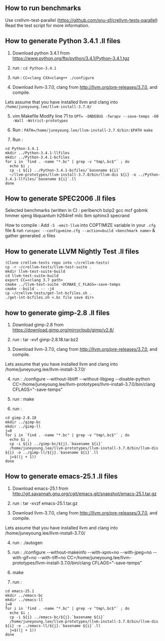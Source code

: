## How to run benchmarks ##

Use crellvm-test-parallel (https://github.com/snu-sf/crellvm-tests-parallel)
Read the test script for more information.


## How to generate Python 3.4.1 .ll files ##

1. Download python 3.4.1 from https://www.python.org/ftp/python/3.4.1/Python-3.4.1.tgz

2. run : `cd Python-3.4.1`

3. run : `CC=clang CXX=clang++ ./configure`

4. Download llvm-3.7.0, clang from http://llvm.org/pre-releases/3.7.0, and compile.

Lets assume that you have installed llvm and clang into `/home/juneyoung.lee/llvm-install-3.7.0/`

5. vim Makefile
Modify line 71 to `OPT= -DNDEBUG -fwrapv --save-temps -O0 -Wall -Wstrict-prototypes`

6. Run : `PATH=/home/juneyoung.lee/llvm-install-3.7.0/bin:$PATH make`

7. Run : 
```
cd Python-3.4.1                                                                                       
mkdir ../Python-3.4.1-llfiles                                                                         
mkdir ../Python-3.4.1-bcfiles                                                                         
for i in `find . -name "*.bc" | grep -v "tmp\.bc$"` ; do                                              
  echo $i ;                                                                                           
  cp -i ${i} ../Python-3.4.1-bcfiles/`basename ${i}`                                                  
  ~/llvm-prototypes/llvm-install-3.7.0/bin/llvm-dis ${i} -o ../Python-3.4.1-llfiles/`basename ${i}`.ll
done                                                                                                  
```


## How to generate SPEC2006 .ll files ##

Selected benchmarks (written in C) : 
perlbench bzip2 gcc mcf gobmk hmmer sjeng libquantum 
h264ref milc lbm sphinx3 specrand

How to compile : Add `-S -emit-llvm` into COPTIMIZE variable in your `.cfg` file &
run `runspec --config=mine.cfg --action=build <benchmark name>` & gather generated .o files


## How to generate LLVM Nightly Test .ll files ##

```
(Clone crellvm-tests repo into ~/crellvm-tests)
cp -r ~/crellvm-tests/llvm-test-suite .
mkdir llvm-test-suite-build
cd llvm-test-suite-build
export CC=<clang 3.7 path>
cmake ../llvm-test-suite -DCMAKE_C_FLAGS=-save-temps
cmake --build . -- -j4
cp ~/crellvm-tests/get-lnt-bcfiles.sh .
./get-lnt-bcfiles.sh <.bc file save dir>
```


## how to generate gimp-2.8 .ll files ##

1. Download gimp-2.8 from https://download.gimp.org/mirror/pub/gimp/v2.8/

2. run : tar -xvf gimp-2.8.18.tar.bz2

3. Download llvm-3.7.0, clang from http://llvm.org/pre-releases/3.7.0, and compile. 

Lets assume that you have installed llvm and clang into /home/juneyoung.lee/llvm-install-3.7.0/

4. run : ./configure --without-libtiff --without-libjpeg --disable-python CC=/home/juneyoung.lee/llvm-prototypes/llvm-install-3.7.0/bin/clang CFLAGS="-save-temps"

5. run : make

6. run : 
```
cd gimp-2.8.18
mkdir ../gimp-bc  
mkdir ../gimp-ll
j=0
for i in `find . -name "*.bc" | grep -v "tmp\.bc$"` ; do                                              
  echo $i ;                                                                                           
  cp -i ${i} ../gimp-bc/${j}.`basename ${i}`                                                  
  /home/juneyoung.lee/llvm-prototypes/llvm-install-3.7.0/bin/llvm-dis ${i} -o ../gimp-ll/${j}.`basename ${i}`.ll
  j=$((j + 1))
done
```

## How to generate emacs-25.1 .ll files ##

1. Download emacs-25.1 from http://git.savannah.gnu.org/cgit/emacs.git/snapshot/emacs-25.1.tar.gz

2. run : tar -xvzf emacs-25.1.tar.gz

3. Download llvm-3.7.0, clang from http://llvm.org/pre-releases/3.7.0, and compile.

Lets assume that you have installed llvm and clang into /home/juneyoung.lee/llvm-install-3.7.0/

4. run : ./autogen

5. run : ./configure --without-makeinfo --with-xpm=no --with-jpeg=no --with-gif=no --with-tiff=no CC=/home/juneyoung.lee/llvm-prototypes/llvm-install-3.7.0/bin/clang CFLAGS="-save-temps"

6. make

7. run :
```
cd emacs-25.1
mkdir ../emacs-bc
mkdir ../emacs-ll
j=0
for i in `find . -name "*.bc" | grep -v "tmp\.bc$"` ; do                                              
  echo $i ;                                                                                           
  cp -i ${i} ../emacs-bc/${j}.`basename ${i}`                                                  
  /home/juneyoung.lee/llvm-prototypes/llvm-install-3.7.0/bin/llvm-dis ${i} -o ../emacs-ll/${j}.`basename ${i}`.ll
  j=$((j + 1))
done
```









